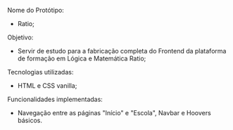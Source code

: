 Nome do Protótipo: 
- Ratio;

Objetivo: 
- Servir de estudo para a fabricação completa do Frontend da plataforma de formação em Lógica e Matemática Ratio;

Tecnologias utilizadas: 
- HTML e CSS vanilla;

Funcionalidades implementadas: 
- Navegação entre as páginas "Início" e "Escola", Navbar e Hoovers básicos.

